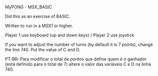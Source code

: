 MyPONG - MSX_BASIC

Did this as an exercise of BASIC.

Written to run in a MSX1 or higher. 

Player 1 use keyboard (up and down keys) / Player 2 use joystick

If you want to adjust the number of turns (by default it is 7 points), change the line 740.  Put the value of C and D.

 PT-BR: 
Para modificar o total de pontos que define quem é o ganhador (está definido para o total de 7) altere o valor das variáveis C e D na linha 740. 
